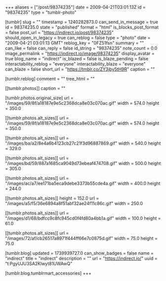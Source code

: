 +++
aliases = ["/post/98374235"]
date = 2009-04-21T03:01:13Z
id = "98374235"
type = "tumblr-photo"

[tumblr]
slug = ""
timestamp = 1240282873.0
can_send_in_message = true
id = 98374235.0
state = "published"
format = "html"
is_blocks_post_format = false
post_url = "https://indirect.io/post/98374235"
should_open_in_legacy = true
can_reblog = false
type = "photo"
date = "2009-04-21 03:01:13 GMT"
reblog_key = "0FZ51fsn"
summary = ""
can_like = false
can_reply = false
id_string = "98374235"
note_count = 0.0
image_permalink = "https://indirect.io/image/98374235"
display_avatar = true
blog_name = "indirect"
is_blazed = false
is_blaze_pending = false
interactability_reblog = "everyone"
interactability_blaze = "everyone"
can_blaze = false
short_url = "https://tmblr.co/ZY3jby5tH9R"
caption = ""

[tumblr.reblog]
comment = ""
tree_html = ""

[[tumblr.photos]]
caption = ""

[tumblr.photos.original_size]
url = "/images/59/8f/a18187e9e5c2368dca8e03c070ac.gif"
width = 574.0
height = 350.0

[[tumblr.photos.alt_sizes]]
url = "/images/59/8f/a18187e9e5c2368dca8e03c070ac.gif"
width = 574.0
height = 350.0

[[tumblr.photos.alt_sizes]]
url = "/images/ba/a2/8e4a6b4123cb27c21f3d96887869.gif"
width = 540.0
height = 329.0

[[tumblr.photos.alt_sizes]]
url = "/images/bd/59/887a1685ca9049d73ebeaf474708.gif"
width = 500.0
height = 305.0

[[tumblr.photos.alt_sizes]]
url = "/images/ac/a7/ee171ba5eca9debe3373b55cde4a.gif"
width = 400.0
height = 244.0

[[tumblr.photos.alt_sizes]]
height = 152.0
url = "/images/a5/f5/36e6894a8f51abf32ae24f11c86c.gif"
width = 250.0

[[tumblr.photos.alt_sizes]]
url = "/images/d1/68/bdfcc9c8fc945cd0f4fd80a4bb1a.gif"
width = 100.0
height = 61.0

[[tumblr.photos.alt_sizes]]
url = "/images/72/af/cb26517a8971f444ff66e7c0875d.gif"
width = 75.0
height = 75.0

[tumblr.blog]
updated = 1739939727.0
can_show_badges = false
name = "indirect"
title = "indirect"
description = ""
url = "https://indirect.io/"
uuid = "t:PgyUJU3SA2Klwyt81UWAwQ"

[tumblr.blog.tumblrmart_accessories]
+++
